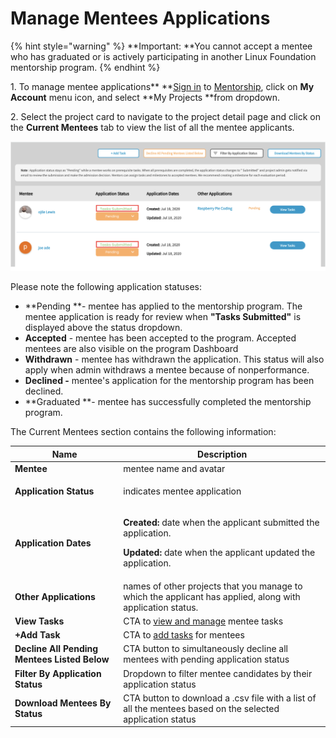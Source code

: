 # Manage Mentees Applications

{% hint style="warning" %}
**Important: **You cannot accept a mentee who has graduated or is actively participating in another Linux Foundation mentorship program.
{% endhint %}

1\. To manage mentee applications** **[Sign in](../../sso/sign-in/) to [Mentorship](https://mentorship.lfx.linuxfoundation.org), click on **My Account** menu icon, and select **My Projects **from dropdown.

2\. Select the project card to navigate to the project detail page and click on the **Current Mentees** tab to view the list of all the mentee applicants. 

![](<../../.gitbook/assets/Tasks Submitted.png>)

Please note the following application statuses: 

* **Pending **- mentee has applied to the mentorship program. The mentee application is ready for review when **"Tasks Submitted"** is displayed above the status dropdown. 
* **Accepted** - mentee has been accepted to the program. Accepted mentees are also visible  on the program Dashboard
* **Withdrawn** - mentee has withdrawn the application. This status will also apply when admin withdraws a mentee because of nonperformance. 
* **Declined -** mentee's application for the mentorship program has been declined.
* **Graduated **- mentee has successfully completed the mentorship program. 

The Current Mentees section contains the following information:

| Name                                         | Description                                                                                                                                                           |
| -------------------------------------------- | --------------------------------------------------------------------------------------------------------------------------------------------------------------------- |
| **Mentee**                                   | mentee name and avatar                                                                                                                                                |
| **Application Status**                       | <p>indicates mentee application </p><p><strong></strong></p>                                                                                                          |
| **Application Dates**                        | <p><strong>Created:  </strong>date when the applicant submitted the application.</p><p><strong>Updated: </strong>date when the applicant updated the application.</p> |
| **Other Applications**                       | names of other projects that you manage to which the applicant has applied, along with application status.                                                            |
| **View Tasks**                               | CTA to [view and manage](manage-mentee-tasks.md) mentee tasks                                                                                                         |
| **+Add Task**                                | CTA to [add tasks](manage-mentee-tasks.md#add-task) for mentees                                                                                                       |
| **Decline All Pending Mentees Listed Below** | CTA button to simultaneously decline all mentees with pending application status                                                                                      |
| **Filter By Application Status**             | Dropdown to filter mentee candidates by their application status                                                                                                      |
| **Download Mentees By Status**               | CTA button to download a .csv file with a list of all the mentees based on the selected application status                                                            |
